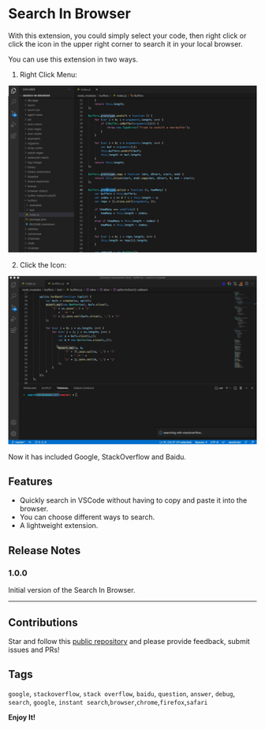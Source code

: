 # Search In Browser

With this extension, you could simply select your code, then right click or click the icon in the upper right corner to search it in your local browser.

You can use this extension in two ways.

1. Right Click Menu:

![](media/context.gif)

2. Click the Icon:

![](media/title.gif)

Now it has included Google, StackOverflow and Baidu.

## Features

- Quickly search in VSCode without having to copy and paste it into the browser.
- You can choose different ways to search.
- A lightweight extension.

## Release Notes

### 1.0.0

Initial version of the Search In Browser.

-----------------------------------------------------------------------------------------------------------
## Contributions

Star and follow this [public repository](https://github.com/Alex-Sol/search-in-browser) and please provide feedback, submit issues and PRs!

## Tags

`google`, `stackoverflow`, `stack overflow`, `baidu`,   `question`, `answer`, `debug`, `search`, `google`, `instant search`,`browser`,`chrome`,`firefox`,`safari`

**Enjoy It!**

